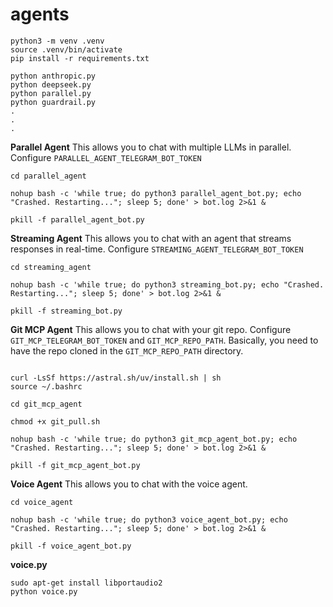 # agents
```
python3 -m venv .venv
source .venv/bin/activate
pip install -r requirements.txt
```

```
python anthropic.py
python deepseek.py
python parallel.py
python guardrail.py
.
.
.
```

**Parallel Agent**
This allows you to chat with multiple LLMs in parallel.
Configure `PARALLEL_AGENT_TELEGRAM_BOT_TOKEN`
```
cd parallel_agent

nohup bash -c 'while true; do python3 parallel_agent_bot.py; echo "Crashed. Restarting..."; sleep 5; done' > bot.log 2>&1 &

pkill -f parallel_agent_bot.py
```

**Streaming Agent**
This allows you to chat with an agent that streams responses in real-time.
Configure `STREAMING_AGENT_TELEGRAM_BOT_TOKEN`
```
cd streaming_agent

nohup bash -c 'while true; do python3 streaming_bot.py; echo "Crashed. Restarting..."; sleep 5; done' > bot.log 2>&1 &

pkill -f streaming_bot.py
```

**Git MCP Agent**
This allows you to chat with your git repo.
Configure `GIT_MCP_TELEGRAM_BOT_TOKEN` and `GIT_MCP_REPO_PATH`. Basically, you need to have the repo cloned in the `GIT_MCP_REPO_PATH` directory.
```

curl -LsSf https://astral.sh/uv/install.sh | sh
source ~/.bashrc

cd git_mcp_agent

chmod +x git_pull.sh

nohup bash -c 'while true; do python3 git_mcp_agent_bot.py; echo "Crashed. Restarting..."; sleep 5; done' > bot.log 2>&1 &

pkill -f git_mcp_agent_bot.py
```

**Voice Agent**
This allows you to chat with the voice agent.

```
cd voice_agent

nohup bash -c 'while true; do python3 voice_agent_bot.py; echo "Crashed. Restarting..."; sleep 5; done' > bot.log 2>&1 &

pkill -f voice_agent_bot.py
```

**voice.py**
```
sudo apt-get install libportaudio2
python voice.py
```
